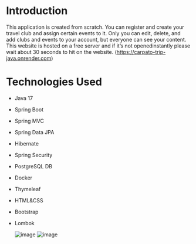 # Introduction
This application is created from scratch. 
You can register and create your travel club and assign certain events to it. 
Only you can edit, delete, and add clubs and events to your account, but everyone can see your content.
This website is hosted on a free server and if it’s not openedinstantly please wait about 30 seconds to hit on the website.
(https://carpato-trip-java.onrender.com)

# Technologies Used
- Java 17
- Spring Boot
- Spring MVC
- Spring Data JPA
- Hibernate
- Spring Security
- PostgreSQL DB
- Docker
- Thymeleaf
- HTML&CSS
- Bootstrap
- Lombok

  ![image](https://github.com/AndriiChipets/carpato-trip-java/assets/137887124/e8c9437f-91fa-4e97-82ca-03ed6206e9e4)
![image](https://github.com/AndriiChipets/carpato-trip-java/assets/137887124/d84c0db8-bbdf-44e2-b542-6f343abb56e5)
